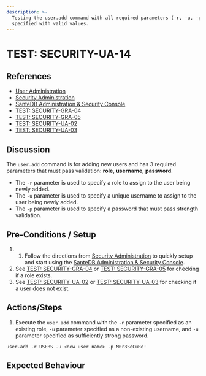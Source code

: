 ```yaml
---
description: >-
  Testing the user.add command with all required parameters (-r, -u, -p)
  specified with valid values.
---
```


# TEST: SECURITY-UA-14

## References

* [User Administration](../../../../../operations/host-administration/santedb-icdr-admin-console/user-administration.md)
* [Security Administration](../../../../../operations/security-administration/#demo-environment) 
* [SanteDB Administration & Security Console](../../../../../operations/host-administration/santedb-icdr-admin-console/)
* [TEST: SECURITY-GRA-04](../group-role-administration/test-security-gra-04.md)
* [TEST: SECURITY-GRA-05](../group-role-administration/test-security-gra-05.md)
* [TEST: SECURITY-UA-02](test-security-ua-02.md)
* [TEST: SECURITY-UA-03](test-security-ua-03.md)

## Discussion

The `user.add` command is for adding new users and has 3 required parameters that must pass validation: **role**, **username**, **password**. 

* The `-r` parameter is used to specify a role to assign to the user being newly added. 
* The `-u` parameter is used to specify a unique username to assign to the user being newly added. 
* The `-p`  parameter is used to specify a password that must pass strength validation.

## Pre-Conditions / Setup

1.  1. Follow the directions from [Security Administration](../../../../../operations/security-administration/#demo-environment) to quickly setup and start using the [SanteDB Administration & Security Console](../../../../../operations/host-administration/santedb-icdr-admin-console/).
   2. See [TEST: SECURITY-GRA-04](../group-role-administration/test-security-gra-04.md) or [TEST: SECURITY-GRA-05](../group-role-administration/test-security-gra-05.md) for checking if a role exists.
   3. See [TEST: SECURITY-UA-02](test-security-ua-02.md) or [TEST: SECURITY-UA-03](test-security-ua-03.md) for checking if a user does not exist.

## Actions/Steps

1. Execute the `user.add` command with the `-r` parameter specified as an existing role, `-u` parameter specified as a non-existing username, and `-u` parameter specified as sufficiently strong password.

```text
user.add -r USERS -u <new user name> -p M0r3SeCuRe!
```

## Expected Behaviour

